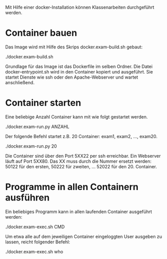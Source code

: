 Mit Hilfe einer docker-Installation können Klassenarbeiten durchgeführt werden.

Container bauen
===============

Das Image wird mit Hilfe des Skrips docker.exam-build.sh gebaut: 

  ./docker.exam-build.sh

Grundlage für das Image ist das Dockerfile im selben Ordner. Die Datei docker-entrypoint.sh wird in den Container kopiert und ausgeführt. Sie startet Dienste wie ssh oder den Apache-Webserver und wartet anschließend.

Container starten
=================

Eine beliebige Anzahl Container kann mit wie folgt gestartet werden.

   ./docker.exam-run.py ANZAHL
   
Der folgende Befehl startet z.B. 20 Container: exam1, exam2, ..., exam20.

   ./docker.exam-run.py 20

Die Container sind über den Port 5XX22 per ssh erreichbar. Ein Webserver läuft auf Port 5XX80. Das XX muss durch die Nummer ersetzt werden: 50122 für den ersten, 50222 für zweiten, ... 52022 für den 20. Container.

Programme in allen Containern ausführen
=======================================

Ein beliebiges Programm kann in allen laufenden Container ausgeführt werden:

  ./docker.exam-exec.sh CMD
  
Um etwa alle auf dem jeweiligen Container eingeloggten User ausgeben zu lassen, reicht folgender Befehl:

  ./docker.exam-exec.sh who
